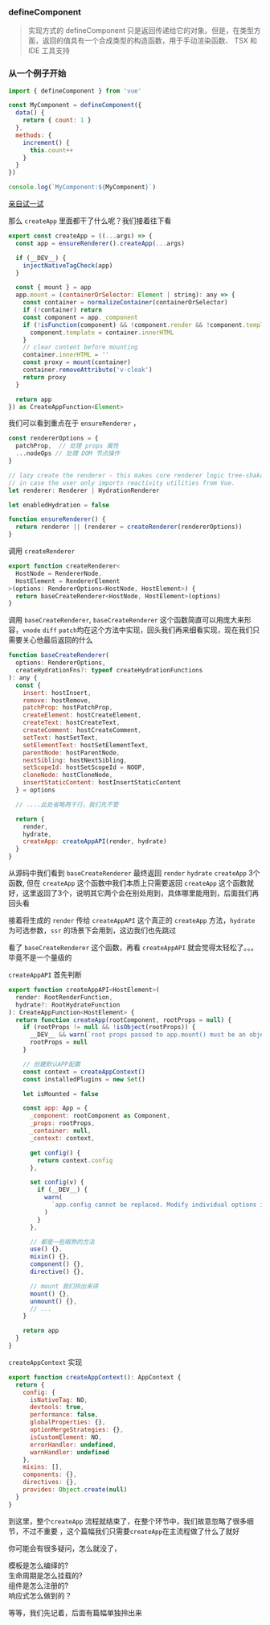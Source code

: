 ### defineComponent

> 实现方式的 defineComponent 只是返回传递给它的对象。但是，在类型方面，返回的值具有一个合成类型的构造函数，用于手动渲染函数、 TSX 和 IDE 工具支持 

### 从一个例子开始

```js
import { defineComponent } from 'vue'

const MyComponent = defineComponent({
  data() {
    return { count: 1 }
  },
  methods: {
    increment() {
      this.count++
    }
  }
})

console.log(`MyComponent:${MyComponent}`)
```
<a href="/run/defineComponent" target="_blank">亲自试一试</a>

那么 `createApp` 里面都干了什么呢？我们接着往下看

```js
export const createApp = ((...args) => {
  const app = ensureRenderer().createApp(...args)

  if (__DEV__) {
    injectNativeTagCheck(app)
  }

  const { mount } = app
  app.mount = (containerOrSelector: Element | string): any => {
    const container = normalizeContainer(containerOrSelector)
    if (!container) return
    const component = app._component
    if (!isFunction(component) && !component.render && !component.template) {
      component.template = container.innerHTML
    }
    // clear content before mounting
    container.innerHTML = ''
    const proxy = mount(container)
    container.removeAttribute('v-cloak')
    return proxy
  }

  return app
}) as CreateAppFunction<Element>
```

我们可以看到重点在于 `ensureRenderer` ，

```js
const rendererOptions = {
  patchProp,  // 处理 props 属性 
  ...nodeOps // 处理 DOM 节点操作
}

// lazy create the renderer - this makes core renderer logic tree-shakable
// in case the user only imports reactivity utilities from Vue.
let renderer: Renderer | HydrationRenderer

let enabledHydration = false

function ensureRenderer() {
  return renderer || (renderer = createRenderer(rendererOptions))
}
```
调用 `createRenderer`

```js
export function createRenderer<
  HostNode = RendererNode,
  HostElement = RendererElement
>(options: RendererOptions<HostNode, HostElement>) {
  return baseCreateRenderer<HostNode, HostElement>(options)
}
```
调用 `baseCreateRenderer`, `baseCreateRenderer` 这个函数简直可以用庞大来形容，`vnode` `diff` `patch`均在这个方法中实现，回头我们再来细看实现，现在我们只需要关心他最后返回的什么

```js
function baseCreateRenderer(
  options: RendererOptions,
  createHydrationFns?: typeof createHydrationFunctions
): any {
  const {
    insert: hostInsert,
    remove: hostRemove,
    patchProp: hostPatchProp,
    createElement: hostCreateElement,
    createText: hostCreateText,
    createComment: hostCreateComment,
    setText: hostSetText,
    setElementText: hostSetElementText,
    parentNode: hostParentNode,
    nextSibling: hostNextSibling,
    setScopeId: hostSetScopeId = NOOP,
    cloneNode: hostCloneNode,
    insertStaticContent: hostInsertStaticContent
  } = options

  // ....此处省略两千行，我们先不管

  return {
    render,
    hydrate,
    createApp: createAppAPI(render, hydrate)
  }
}

```

从源码中我们看到 `baseCreateRenderer` 最终返回 `render` `hydrate` `createApp` 3个函数, 但在 `createApp` 这个函数中我们本质上只需要返回 `createApp` 这个函数就好，这里返回了3个，说明其它两个会在别处用到，具体哪里能用到，后面我们再回头看

接着将生成的 `render` 传给 `createAppAPI` 这个真正的 `createApp` 方法，`hydrate` 为可选参数，`ssr` 的场景下会用到，这边我们也先跳过

看了 `baseCreateRenderer` 这个函数，再看 `createAppAPI` 就会觉得太轻松了。。。毕竟不是一个量级的

`createAppAPI` 首先判断

```js
export function createAppAPI<HostElement>(
  render: RootRenderFunction,
  hydrate?: RootHydrateFunction
): CreateAppFunction<HostElement> {
  return function createApp(rootComponent, rootProps = null) {
    if (rootProps != null && !isObject(rootProps)) {
      __DEV__ && warn(`root props passed to app.mount() must be an object.`)
      rootProps = null
    }

    // 创建默认APP配置
    const context = createAppContext()
    const installedPlugins = new Set()

    let isMounted = false

    const app: App = {
      _component: rootComponent as Component,
      _props: rootProps,
      _container: null,
      _context: context,

      get config() {
        return context.config
      },

      set config(v) {
        if (__DEV__) {
          warn(
            `app.config cannot be replaced. Modify individual options instead.`
          )
        }
      },

      // 都是一些眼熟的方法
      use() {},
      mixin() {},
      component() {},
      directive() {},

      // mount 我们拎出来讲
      mount() {},
      unmount() {},
      // ...
    }

    return app
  }
}
```

`createAppContext` 实现 

```js
export function createAppContext(): AppContext {
  return {
    config: {
      isNativeTag: NO,
      devtools: true,
      performance: false,
      globalProperties: {},
      optionMergeStrategies: {},
      isCustomElement: NO,
      errorHandler: undefined,
      warnHandler: undefined
    },
    mixins: [],
    components: {},
    directives: {},
    provides: Object.create(null)
  }
}
```

到这里，整个`createApp` 流程就结束了，在整个环节中，我们故意忽略了很多细节，不过不重要 ，这个篇幅我们只需要`createApp`在主流程做了什么了就好

你可能会有很多疑问，怎么就没了，

模板是怎么编绎的?  
生命周期是怎么挂载的?    
组件是怎么注册的?   
响应式怎么做到的？  

等等，我们先记着，后面有篇幅单独拎出来

